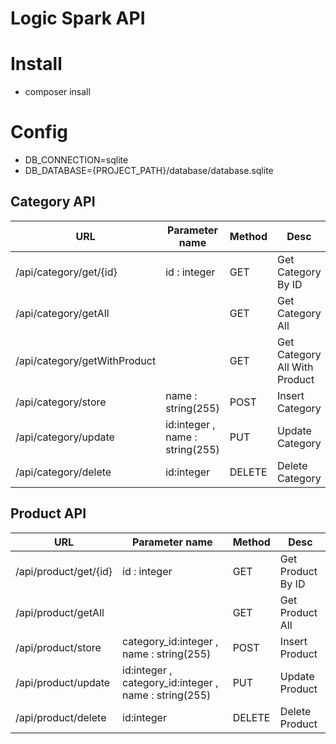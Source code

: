 # Logic Spark API

# Install 
- composer insall

# Config 
- DB_CONNECTION=sqlite
- DB_DATABASE={PROJECT_PATH}/database/database.sqlite


## Category API

| URL | Parameter name | Method | Desc |
| ------ | ------ | ------ | ------ |
| /api/category/get/{id} | id : integer | GET | Get Category By ID |
| /api/category/getAll |  | GET | Get Category All |
| /api/category/getWithProduct |  | GET | Get Category All With Product |
| /api/category/store | name : string(255) | POST |  Insert Category |
| /api/category/update | id:integer , name : string(255) | PUT |  Update Category |
| /api/category/delete | id:integer  | DELETE |  Delete Category |


## Product API

| URL | Parameter name | Method | Desc |
| ------ | ------ | ------ | ------ |
| /api/product/get/{id} | id : integer | GET | Get Product By ID |
| /api/product/getAll |  | GET | Get Product All |
| /api/product/store | category_id:integer , name : string(255) | POST |  Insert Product |
| /api/product/update | id:integer , category_id:integer  , name : string(255) | PUT |  Update Product |
| /api/product/delete | id:integer  | DELETE |  Delete Product |
